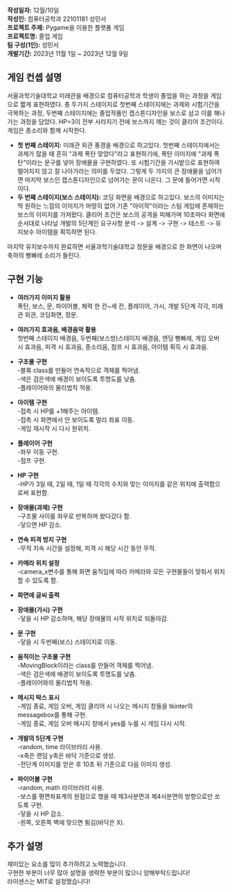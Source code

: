 **작성일자:** 12월/10일  
**작성인:** 컴퓨터공학과 22101181 성민서  
**프로젝트 주제:** Pygame을 이용한 플랫폼 게임  
**프로젝트명:** 졸업 게임  
**팀 구성(1인):** 성민서  
**개발기간:** 2023년 11월 1일 ~ 2023년 12월 9일

## 게임 컨셉 설명

서울과학기술대학교 미래관을 배경으로 컴퓨터공학과 학생이 졸업을 하는 과정을 게임으로 짧게 표현하였다. 총 두가지 스테이지로 첫번째 스테이지에는 과제와 시험기간을 극복하는 과정, 두번째 스테이지에는 졸업작품인 캡스톤디자인을 보스로 삼고 이를 해나가는 과정을 담았다. HP=3이 전부 사라지기 전에 보스까지 깨는 것이 클리어 조건이다. 게임은 종소리와 함께 시작한다.

- **첫 번째 스테이지:** 미래관 외관 풍경을 배경으로 하고있다. 첫번째 스테이지에서는 과제가 많을 때 흔히 "과제 폭탄 맞았다"라고 표현하기에, 폭탄 이미지에 "과제 폭탄"이라는 문구를 넣어 장애물을 구현하였다. 또 시험기간을 가시밭으로 표현하여 떨어지지 않고 잘 나아가라는 의미를 두었다. 그렇게 두 가지의 큰 장애물을 넘어가면 마지막 보스인 캡스톤디자인으로 넘어가는 문이 나온다. 그 문에 들어가면 시작이다.
- **두 번째 스테이지(보스 스테이지):** 코딩 화면을 배경으로 하고있다. 보스의 이미지는 딱 원하는 느낌의 이미지가 마땅히 없어 기존 "아이작"이라는 스팀 게임에 존재하는 보스의 이미지를 가져왔다. 클리어 조건은 보스의 공격을 피해가며 10초마다 화면에 순서대로 나타날 개발의 5단계인 요구사항 분석 -> 설계 -> 구현 -> 테스트 -> 유지보수 아이템을 획득하면 된다.

마지막 유지보수까지 완료하면 서울과학기술대학교 정문을 배경으로 한 화면이 나오며 축하의 빵빠레 소리가 들린다.

## 구현 기능

- **여러가지 이미지 활용**  
폭탄, 보스, 문, 파이어볼, 체력 한 칸~세 칸, 플레이어, 가시, 개발 5단계 각각, 미래관 외관, 코딩화면, 정문.

- **여러가지 효과음, 배경음악 활용**  
첫번째 스테이지 배경음, 두번째(보스방)스테이지 배경음, 엔딩 빵빠레, 게임 오버 시 효과음, 피격 시 효과음, 종소리음, 점프 시 효과음, 아이템 획득 시 효과음.

- **구조물 구현**  
-블록 class를 만들어 연속적으로 객체를 찍어냄.  
-색은 검은색에 배경이 보이도록 투명도를 낮춤.  
-플레이어와의 물리법칙 적용.

- **아이템 구현**  
-접촉 시 HP를 +1해주는 아이템.  
-접촉 시 화면에서 안 보이도록 멀리 좌표 이동.  
-게임 재시작 시 다시 원위치.

- **플레이어 구현**  
-좌우 이동 구현.  
-점프 구현.

- **HP 구현**  
-HP가 3일 때, 2일 때, 1일 때 각각의 수치와 맞는 이미지를 같은 위치에 출력함으로써 표현함.

- **장애물(과제) 구현**  
-구조물 사이를 좌우로 반복하며 왔다갔다 함.  
-닿으면 HP 감소.

- **연속 피격 방지 구현**  
-무적 지속 시간을 설정해, 피격 시 해당 시간 동안 무적.

- **카메라 위치 설정**  
-camera_x변수를 통해 화면 움직임에 따라 카메라와 모든 구현물들이 맞춰서 위치할 수 있도록 함.

- **화면에 글씨 출력**

- **장애물(가시) 구현**  
-닿을 시 HP 감소하며, 해당 장애물의 시작 위치로 되돌아감.

- **문 구현**  
-닿을 시 두번째(보스) 스테이지로 이동.

- **움직이는 구조물 구현**  
-MovingBlock이라는 class를 만들어 객체를 찍어냄.  
-색은 검은색에 배경이 보이도록 투명도를 낮춤.  
-플레이어와의 물리법칙 적용.

- **메시지 박스 표시**  
-게임 종료, 게임 오버, 게임 클리어 시 나오는 메시지 창들을 tkinter의 messagebox를 통해 구현.  
-게임 종료, 게임 오버 메시지 창에서 yes를 누를 시 게임 다시 시작.

- **개발의 5단계 구현**  
-random, time 라이브러리 사용.  
-x축은 랜덤 y축은 바닥 기준으로 생성.  
-전단계 이미지를 얻은 후 10초 뒤 기준으로 다음 이미지 생성.

- **파이어볼 구현**  
-random, math 라이브러리 사용.  
-보스를 평면좌표계의 원점으로 했을 때 제3사분면과 제4사분면의 방향으로만 쏘도록 구현.  
-닿을 시 HP 감소.  
-왼쪽, 오른쪽 벽에 맞으면 튕김(바닥은 X).

## 추가 설명

재미있는 요소를 많이 추가하려고 노력했습니다.  
구현한 부분이 너무 많아 설명을 생략한 부분이 많으니 양해부탁드립니다!  
라이센스는 MIT로 설정했습니다!